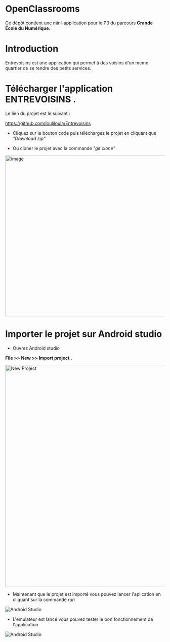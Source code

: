 # OpenClassrooms

Ce dépôt contient une mini-application pour le P3 du parcours **Grande École du Numérique**.


# Introduction 

Entrevoisins est une application qui permet à des voisins d'un meme quartier de se rendre des petits services.

# Télécharger l'application ENTREVOISINS .

Le lien du projet est le suivant :

 https://github.com/louliloula/Entrevoisins
 
 * Cliquez sur le bouton code puis téléchargez le projet en cliquant que _"Download zip"_

 * Ou cloner le projet avec la commande _"git clone"_
 


 <img width="508" alt="image" src="https://user-images.githubusercontent.com/84869663/139841023-c693010e-2375-4e77-8dfd-76d1de800767.png">
 
 

# Importer le projet sur Android studio 
 
 * Ouvrez Android studio 

**File >> New >> Import project .**


<img width="701" alt="New Project" src="https://user-images.githubusercontent.com/84869663/139842536-4339807b-15a1-4095-82a9-9f312b372709.png">


* Maintenant que le projet est importé vous pouvez lancer l'aplication en cliquant sur la commande _run_ 


![Android Studio](https://user-images.githubusercontent.com/84869663/139843520-0f199267-9462-4bb5-9415-8eefa5b663c9.jpeg)


* L'emulateur est lancé vous pouvez tester le bon fonctionnement de l'application

![Android Studio](https://user-images.githubusercontent.com/84869663/139843857-53d53dc0-332f-4d72-936c-1bd6aa0e272c.jpeg)











